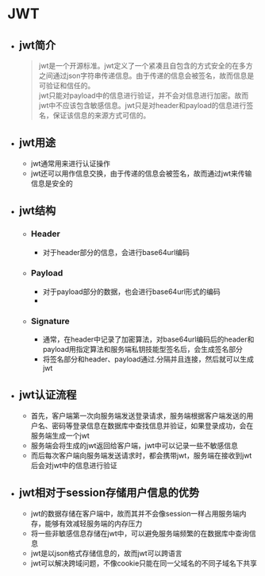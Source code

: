 # JWT
* ## jwt简介
  > jwt是一个开源标准。jwt定义了一个紧凑且自包含的方式安全的在多方之间通过json字符串传递信息。由于传递的信息会被签名，故而信息是可验证和信任的。    
  jwt只能对payload中的信息进行验证，并不会对信息进行加密。故而jwt中不应该包含敏感信息。jwt只是对header和payload的信息进行签名，保证该信息的来源方式可信的。
* ## jwt用途
  * jwt通常用来进行认证操作
  * jwt还可以用作信息交换，由于传递的信息会被签名，故而通过jwt来传输信息是安全的
* ## jwt结构
  * ### Header
    * 对于header部分的信息，会进行base64url编码
  * ### Payload
    * 对于payload部分的数据，也会进行base64url形式的编码
    * 
  * ### Signature
    * 通常，在header中记录了加密算法，对base64url编码后的header和payload用指定算法和服务端私钥技能型签名后，会生成签名部分
    * 将签名部分和header、payload通过.分隔并且连接，然后就可以生成jwt
* ## jwt认证流程
  * 首先，客户端第一次向服务端发送登录请求，服务端根据客户端发送的用户名、密码等登录信息在数据库中查找信息并验证，如果登录成功，会在服务端生成一个jwt
  * 服务端会将生成的jwt返回给客户端，jwt中可以记录一些不敏感信息
  * 而后每次客户端向服务端发送请求时，都会携带jwt，服务端在接收到jwt后会对jwt中的信息进行验证
* ## jwt相对于session存储用户信息的优势
  * jwt的数据存储在客户端中，故而其并不会像session一样占用服务端内存，能够有效减轻服务端的内存压力
  * 将一些非敏感信息存储在jwt中，可以避免服务端频繁的在数据库中查询信息
  * jwt是以json格式存储信息的，故而jwt可以跨语言
  * jwt可以解决跨域问题，不像cookie只能在同一父域名的不同子域名下共享